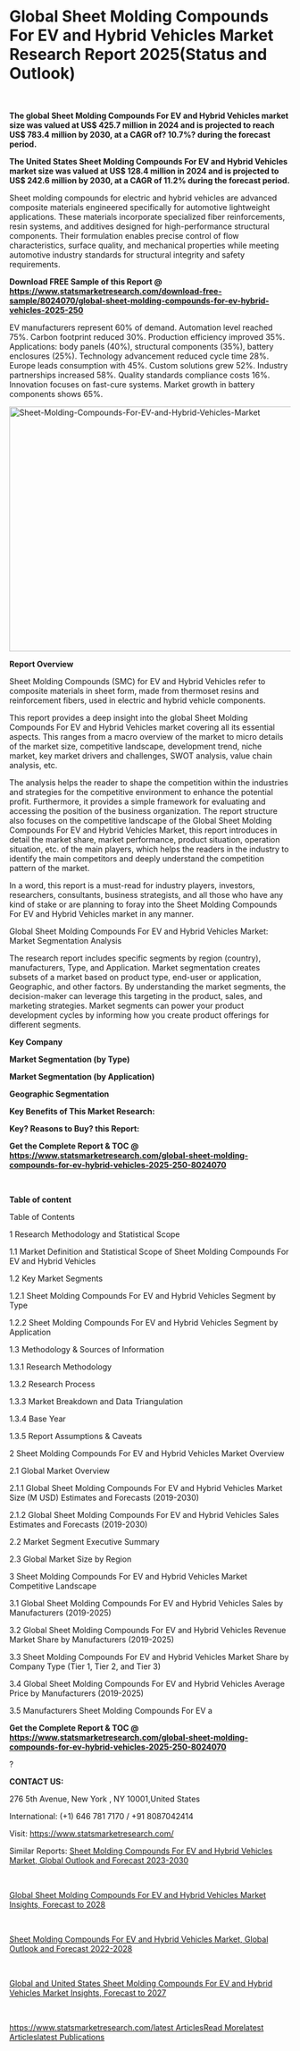 <h1>Global Sheet Molding Compounds For EV and Hybrid Vehicles Market Research Report 2025(Status and Outlook)</h1><br/><p><strong>The global Sheet Molding Compounds For EV and Hybrid Vehicles market size was valued at US$ 425.7 million in 2024 and is projected to reach US$ 783.4 million by 2030, at a <strong>CAGR</strong> of? 10.7%? during the forecast period.</strong></p>
 
 
 
 <p><strong>The United States Sheet Molding Compounds For EV and Hybrid Vehicles market size was valued at US$ 128.4 million in 2024 and is projected to US$ 242.6 million by 2030, at a <strong>CAGR</strong> of 11.2% during the forecast period.</strong></p>
 
 
 
 <p>Sheet molding compounds for electric and hybrid vehicles are advanced composite materials engineered specifically for automotive lightweight applications. These materials incorporate specialized fiber reinforcements, resin systems, and additives designed for high-performance structural components. Their formulation enables precise control of flow characteristics, surface quality, and mechanical properties while meeting automotive industry standards for structural integrity and safety requirements.</p>
 
 
 
 <p><strong>Download FREE Sample of this Report @ <a href="https://www.statsmarketresearch.com/download-free-sample/8024070/global-sheet-molding-compounds-for-ev-hybrid-vehicles-2025-250">https://www.statsmarketresearch.com/download-free-sample/8024070/global-sheet-molding-compounds-for-ev-hybrid-vehicles-2025-250</a></strong></p>
 
 
 
 <p>EV manufacturers represent 60% of demand. Automation level reached 75%. Carbon footprint reduced 30%. Production efficiency improved 35%. Applications: body panels (40%), structural components (35%), battery enclosures (25%). Technology advancement reduced cycle time 28%. Europe leads consumption with 45%. Custom solutions grew 52%. Industry partnerships increased 58%. Quality standards compliance costs 16%. Innovation focuses on fast-cure systems. Market growth in battery components shows 65%.</p>
 
 
 
 <p><img alt="Sheet-Molding-Compounds-For-EV-and-Hybrid-Vehicles-Market" src="https://www.grandresearchstore.com/assets/report-images/SheetMoldingCompoundsForEVandHybridVehiclesmarket.png" style="width: 730px; height: 438px;" /></p>
 
 
 
 <p><strong>Report Overview</strong></p>
 
 
 
 <p>Sheet Molding Compounds (SMC) for EV and Hybrid Vehicles refer to composite materials in sheet form, made from thermoset resins and reinforcement fibers, used in electric and hybrid vehicle components.</p>
 
 
 
 <p>This report provides a deep insight into the global Sheet Molding Compounds For EV and Hybrid Vehicles market covering all its essential aspects. This ranges from a macro overview of the market to micro details of the market size, competitive landscape, development trend, niche market, key market drivers and challenges, SWOT analysis, value chain analysis, etc.</p>
 
 
 
 <p>The analysis helps the reader to shape the competition within the industries and strategies for the competitive environment to enhance the potential profit. Furthermore, it provides a simple framework for evaluating and accessing the position of the business organization. The report structure also focuses on the competitive landscape of the Global Sheet Molding Compounds For EV and Hybrid Vehicles Market, this report introduces in detail the market share, market performance, product situation, operation situation, etc. of the main players, which helps the readers in the industry to identify the main competitors and deeply understand the competition pattern of the market.</p>
 
 
 
 <p>In a word, this report is a must-read for industry players, investors, researchers, consultants, business strategists, and all those who have any kind of stake or are planning to foray into the Sheet Molding Compounds For EV and Hybrid Vehicles market in any manner.</p>
 
 
 
 <p>Global Sheet Molding Compounds For EV and Hybrid Vehicles Market: Market Segmentation Analysis</p>
 
 
 
 <p>The research report includes specific segments by region (country), manufacturers, Type, and Application. Market segmentation creates subsets of a market based on product type, end-user or application, Geographic, and other factors. By understanding the market segments, the decision-maker can leverage this targeting in the product, sales, and marketing strategies. Market segments can power your product development cycles by informing how you create product offerings for different segments.</p>
 
 
 
 <p><strong>Key Company</strong></p>
 
 
 
 <p><strong>Market Segmentation (by Type)</strong></p>
 
 
 
 <p><strong>Market Segmentation (<strong>by Application</strong>)</strong></p>
 
 
 
 <p><strong>Geographic Segmentation</strong></p>
 
 
 
 <p><strong>Key Benefits of This Market Research:</strong></p>
 
 
 
 <p><strong>Key? <strong>Reasons to Buy</strong>? this Report:</strong></p>
 
 
 
 <div><b>Get the Complete Report & TOC @ <a href="https://www.statsmarketresearch.com/global-sheet-molding-compounds-for-ev-hybrid-vehicles-2025-250-8024070">https://www.statsmarketresearch.com/global-sheet-molding-compounds-for-ev-hybrid-vehicles-2025-250-8024070</a></b></div>
 
 
 
 <p><br />
 
 <b>Table of content</b></p>
 
 
 
 <p>Table of Contents<br />
 
 1 Research Methodology and Statistical Scope<br />
 
 1.1 Market Definition and Statistical Scope of Sheet Molding Compounds For EV and Hybrid Vehicles<br />
 
 1.2 Key Market Segments<br />
 
 1.2.1 Sheet Molding Compounds For EV and Hybrid Vehicles Segment by Type<br />
 
 1.2.2 Sheet Molding Compounds For EV and Hybrid Vehicles Segment by Application<br />
 
 1.3 Methodology & Sources of Information<br />
 
 1.3.1 Research Methodology<br />
 
 1.3.2 Research Process<br />
 
 1.3.3 Market Breakdown and Data Triangulation<br />
 
 1.3.4 Base Year<br />
 
 1.3.5 Report Assumptions & Caveats<br />
 
 2 Sheet Molding Compounds For EV and Hybrid Vehicles Market Overview<br />
 
 2.1 Global Market Overview<br />
 
 2.1.1 Global Sheet Molding Compounds For EV and Hybrid Vehicles Market Size (M USD) Estimates and Forecasts (2019-2030)<br />
 
 2.1.2 Global Sheet Molding Compounds For EV and Hybrid Vehicles Sales Estimates and Forecasts (2019-2030)<br />
 
 2.2 Market Segment Executive Summary<br />
 
 2.3 Global Market Size by Region<br />
 
 3 Sheet Molding Compounds For EV and Hybrid Vehicles Market Competitive Landscape<br />
 
 3.1 Global Sheet Molding Compounds For EV and Hybrid Vehicles Sales by Manufacturers (2019-2025)<br />
 
 3.2 Global Sheet Molding Compounds For EV and Hybrid Vehicles Revenue Market Share by Manufacturers (2019-2025)<br />
 
 3.3 Sheet Molding Compounds For EV and Hybrid Vehicles Market Share by Company Type (Tier 1, Tier 2, and Tier 3)<br />
 
 3.4 Global Sheet Molding Compounds For EV and Hybrid Vehicles Average Price by Manufacturers (2019-2025)<br />
 
 3.5 Manufacturers Sheet Molding Compounds For EV a</p>
 
 
 
 <div><b>Get the Complete Report & TOC @ <a href="https://www.statsmarketresearch.com/global-sheet-molding-compounds-for-ev-hybrid-vehicles-2025-250-8024070">https://www.statsmarketresearch.com/global-sheet-molding-compounds-for-ev-hybrid-vehicles-2025-250-8024070</a></b></div>
 
 
 
 <p>? </p>
 
 
 
 <p><b>CONTACT US:</b><br />
 
 276 5th Avenue, New York , NY 10001,United States<br />
 
 International: (+1) 646 781 7170 / +91 8087042414<br />
 
 Visit: <a href="https://www.statsmarketresearch.com/">https://www.statsmarketresearch.com/</a><br />
 
 Similar Reports: <a href="https://www.statsmarketresearch.com/global-sheet-molding-compounds-for-ev-hybrid-vehicles-2025-250-8024070">Sheet Molding Compounds For EV and Hybrid Vehicles Market, Global Outlook and Forecast 2023-2030</a><br />
 
 <br />
 
 <a href="https://www.statsmarketresearch.com/global-sheet-molding-compounds-for-ev-hybrid-vehicles-2025-250-8024070">Global Sheet Molding Compounds For EV and Hybrid Vehicles Market Insights, Forecast to 2028</a><br />
 
 <br />
 
 <a href="https://www.statsmarketresearch.com/global-sheet-molding-compounds-for-ev-hybrid-vehicles-2025-250-8024070">Sheet Molding Compounds For EV and Hybrid Vehicles Market, Global Outlook and Forecast 2022-2028</a><br />
 
 <br />
 
 <a href="https://www.statsmarketresearch.com/global-sheet-molding-compounds-for-ev-hybrid-vehicles-2025-250-8024070">Global and United States Sheet Molding Compounds For EV and Hybrid Vehicles Market Insights, Forecast to 2027</a><br />
 
 <br />
 
 <a href="https://gyeongbokgung.com">https://www.statsmarketresearch.com/</a><a href="https://hallyeomaritime.com">latest Articles</a><a href="https://jingwansa.com">Read More</a><a href="https://nguoiviet.jp/">latest Articles</a><a href="https://www.intelmarketresearch.com/">latest Publications</a></p>